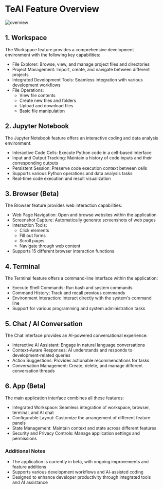 
# TeAI Feature Overview

![overview](https://www.all-hands.dev/assets/product/product-slide-1.webp)

## 1. Workspace
The Workspace feature provides a comprehensive development environment with the following key capabilities:
- File Explorer: Browse, view, and manage project files and directories
- Project Management: Import, create, and navigate between different projects
- Integrated Development Tools: Seamless integration with various development workflows
- File Operations:
  * View file contents
  * Create new files and folders
  * Upload and download files
  * Basic file manipulation

## 2. Jupyter Notebook
The Jupyter Notebook feature offers an interactive coding and data analysis environment:
- Interactive Code Cells: Execute Python code in a cell-based interface
- Input and Output Tracking: Maintain a history of code inputs and their corresponding outputs
- Persistent Session: Preserve code execution context between cells
- Supports various Python operations and data analysis tasks
- Real-time code execution and result visualization

## 3. Browser (Beta)
The Browser feature provides web interaction capabilities:
- Web Page Navigation: Open and browse websites within the application
- Screenshot Capture: Automatically generate screenshots of web pages
- Interaction Tools:
  * Click elements
  * Fill out forms
  * Scroll pages
  * Navigate through web content
- Supports 15 different browser interaction functions

## 4. Terminal
The Terminal feature offers a command-line interface within the application:
- Execute Shell Commands: Run bash and system commands
- Command History: Track and recall previous commands
- Environment Interaction: Interact directly with the system's command line
- Support for various programming and system administration tasks

## 5. Chat / AI Conversation
The Chat interface provides an AI-powered conversational experience:
- Interactive AI Assistant: Engage in natural language conversations
- Context-Aware Responses: AI understands and responds to development-related queries
- Action Suggestions: Provides actionable recommendations for tasks
- Conversation Management: Create, delete, and manage different conversation threads

## 6. App (Beta)
The main application interface combines all these features:
- Integrated Workspace: Seamless integration of workspace, browser, terminal, and AI chat
- Configurable Layout: Customize the arrangement of different feature panels
- State Management: Maintain context and state across different features
- Security and Privacy Controls: Manage application settings and permissions

### Additional Notes
- The application is currently in beta, with ongoing improvements and feature additions
- Supports various development workflows and AI-assisted coding
- Designed to enhance developer productivity through integrated tools and AI assistance
